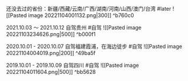 还没去过的省份：新疆/西藏/云南/广西/湖南/河南/山西/澳门/台湾 #later
![[Pasted image 20221104001132.png|300]] ^b760c0

2021.10.03 ～ 2021.10.12 自驾贵州 #自驾
![[Pasted image 20221103234626.png|500]] ^b000f1

2020.10.01 - 2020.10.07 自驾福建霞浦，在海边徒步 #自驾 
![[Pasted image 20221104004019.png|200]] ^49ba5f

2019.10.01 - 2019.10.09 自驾四川 #自驾 
![[Pasted image 20221104011604.png|500]] ^bb5628